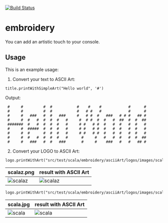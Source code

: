 [![Build Status](https://api.travis-ci.org/wi101/embroidery.svg?branch=master)](https://travis-ci.org/wi101/embroidery)

# embroidery

You can add an artistic touch to your console.

## Usage

This is an example usage:

1. Convert your text to ASCII Art:

```
title.printWithSimpleArt("Hello world", '#')
```

Output:

```
 #     #         #  #           #    #    #            #      #
 #     #         #  #           #   # #   #            #      #
 #     #   ###   #  #   ###     #   # #  #   ###   # # #   ## #
 #     #  #   #  #  #  #   #     #  # #  #  #   #  ##  #  #  ##
 #######  #   #  #  #  #   #     # #   # #  #   #  #   #  #   #
 #     #  #####  #  #  #   #     # #   # #  #   #  #   #  #   #
 #     #  #      #  #  #   #     # #   # #  #   #  #   #  #   #
 #     #  #   #  #  #  #   #      #     #   #   #  #   #  #  ##
 #     #   ###   #  #   ###       #     #    ###   #   #   ## #

```

2. Convert your LOGO to ASCII Art:

```
logo.printWithArt("src/test/scala/embroidery/asciiArt/logos/images/scalaz.png")
```

| scalaz.png | result with ASCII Art |
| --- | --- |
| ![scalaz](https://user-images.githubusercontent.com/3535357/38699500-7d284c48-3e98-11e8-9cc4-bc359a35a7f0.png) | ![scalaz](https://user-images.githubusercontent.com/3535357/50744067-73f17180-121f-11e9-8985-2c7186e28532.png) |



```
logo.printWithArt("src/test/scala/embroidery/asciiArt/logos/images/scala.jpg")
```
| scala.jpg | result with ASCII Art |
| --- | --- |
|![scala](https://user-images.githubusercontent.com/3535357/36055500-2611c978-0dfd-11e8-8ca4-15c689fa0438.jpg) | ![scala](https://user-images.githubusercontent.com/3535357/50744069-84095100-121f-11e9-84ca-ac3f2f5a17e0.png) |
